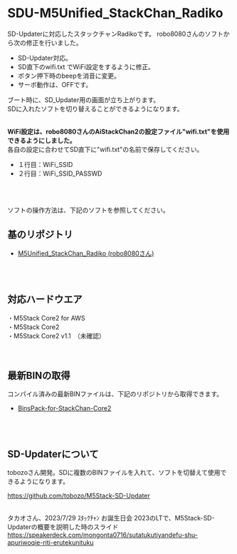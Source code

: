 # SDU-M5Unified_StackChan_Radiko


SD-Updaterに対応したスタックチャンRadikoです。
robo8080さんのソフトから次の修正を行いました。

- SD-Updater対応。
- SD直下のwifi.txt でWiFi設定をするように修正。
- ボタン押下時のbeepを消音に変更。
- サーボ動作は、OFFです。

ブート時に、SD_Updater用の画面が立ち上がります。<br>
SDに入れたソフトを切り替えることができるようになります。
<br><br>

<b>WiFi設定は、robo8080さんのAiStackChan2の設定ファイル"wifi.txt"を使用できるようにしました。</b><br>
各自の設定に合わせてSD直下に"wifi.txt"の名前で保存してください。<br>
- １行目：WiFi_SSID<br>
- ２行目：WiFi_SSID_PASSWD<br>
<br>
<br>

ソフトの操作方法は、下記のソフトを参照してください。
<br>

## 基のリポジトリ
- [M5Unified_StackChan_Radiko (robo8080さん)](https://github.com/robo8080/M5Unified_StackChan_Radiko)<br><br>

<br>

## 対応ハードウエア
・M5Stack Core2 for AWS<br>
・M5Stack Core2 <br>
・M5Stack Core2 v1.1　（未確認）<br>
<br>
<br>
## 最新BINの取得
コンパイル済みの最新BINファイルは、下記のリポジトリから取得できます。
- [BinsPack-for-StackChan-Core2](https://github.com/NoRi-230401/BinsPack-for-StackChan-Core2)<br>

<br><br>



## SD-Updaterについて
tobozoさん開発。SDに複数のBINファイルを入れて、ソフトを切替えて使用できるようになります。<br>

 https://github.com/tobozo/M5Stack-SD-Updater<br><br>


タカオさん、2023/7/29 ｽﾀｯｸﾁｬﾝ お誕生日会 2023のLTで、M5Stack-SD-Updaterの概要を説明した時のスライド<br>
https://speakerdeck.com/mongonta0716/sutatukutiyandefu-shu-apuriwoqie-riti-erutekunituku

<br><br><br>

